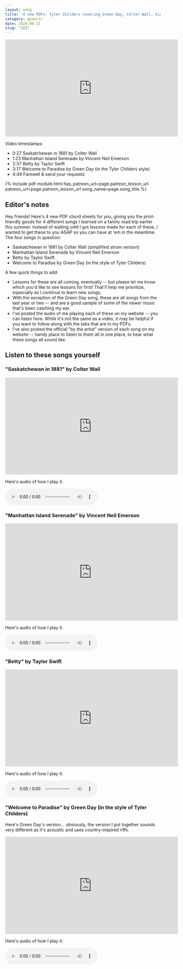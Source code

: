 ```yaml
---
layout: song
title: '4 new PDFs: Tyler Childers covering Green Day, Colter Wall, Vincent Neil Emerson, and Taylor Swift'
category: generic
date: 2020-08-21
slug: "323"
---
```


<!-- patreon_lesson_available: true
patreon_lesson_url: https://www.patreon.com/posts/40474671 -->

<!-- https://youtu.be/SyahJJ332uk -->

<!-- ## Video -->

<!-- Coming soon! -->

<iframe width="560" height="315" src="https://www.youtube.com/embed/6BBD4pNVNcA" frameborder="0" allow="accelerometer; autoplay; encrypted-media; gyroscope; picture-in-picture" allowfullscreen></iframe>

Video timestamps:

- 0:27 Saskatchewan in 1881 by Colter Wall
- 1:23 Manhattan Island Serenade by Vincent Neil Emerson
- 2:37 Betty by Taylor Swift
- 3:17 Welcome to Paradise by Green Day (in the Tyler Childers style)
- 4:49 Farewell & send your requests

<!--  -->
 
{% include pdf-module.html has_patreon_url=page.patreon_lesson_url patreon_url=page.patreon_lesson_url song_name=page.song_title %}

## Editor's notes

Hey friends! Here's 4 new PDF chord sheets for you, giving you the print-friendly goods for 4 different songs I learned on a family road trip earlier this summer. Instead of waiting until I got lessons made for each of these, I wanted to get these to you ASAP so you can have at 'em in the meantime. The four songs in question:

- Saskatchewan in 1881 by Colter Wall (simplified strum version)
- Manhattan Island Serenade by Vincent Neil Emerson
- Betty by Taylor Swift
- Welcome to Paradise by Green Day (in the style of Tyler Childers)

<!-- Here's a preview of all four PDFs. They're attached at the bottom of this post! -->

A few quick things to add:

- Lessons for these are all coming, eventually -- but please let me know which you'd like to see lessons for first! That'll help me prioritize, especially as I continue to learn new songs.
- With the exception of the Green Day song, these are all songs from the last year or two -- and are a good sample of some of the newer music that's been catching my ear.
- I've posted the audio of me playing each of these on my website -- you can listen here. While it's not the same as a video, it may be helpful if you want to follow along with the tabs that are in my PDFs.
- I've also posted the official "by the artist" version of each song on my website -- handy place to listen to them all in one place, to hear what these songs all sound like.

<!-- Thanks, and I hope you enjoy!
David -->

## Listen to these songs yourself

### "Saskatchewan in 1881" by Colter Wall

<iframe width="560" height="315" src="https://www.youtube.com/embed/E-GLE_zo2MY" frameborder="0" allow="accelerometer; autoplay; encrypted-media; gyroscope; picture-in-picture" allowfullscreen></iframe>

Here's audio of how I play it:

<audio controls>
  <source src="/audio/323_saskatchewan_playthrough.mp3" type="audio/mpeg">
Your browser does not support the audio element.
</audio>

### "Manhattan Island Serenade" by Vincent Neil Emerson

<iframe width="560" height="315" src="https://www.youtube.com/embed/aG4EcixbNL4" frameborder="0" allow="accelerometer; autoplay; encrypted-media; gyroscope; picture-in-picture" allowfullscreen></iframe>

Here's audio of how I play it:

<audio controls>
  <source src="/audio/323_mis_playthrough.mp3" type="audio/mpeg">
Your browser does not support the audio element.
</audio>

### "Betty" by Taylor Swift

<iframe width="560" height="315" src="https://www.youtube.com/embed/6TAPqXkZW_I" frameborder="0" allow="accelerometer; autoplay; encrypted-media; gyroscope; picture-in-picture" allowfullscreen></iframe>

Here's audio of how I play it:

<audio controls>
  <source src="/audio/323_betty_playthrough.mp3" type="audio/mpeg">
Your browser does not support the audio element.
</audio>

### "Welcome to Paradise" by Green Day (in the style of Tyler Childers)

Here's Green Day's version... obviously, the version I put together sounds very different as it's acoustic and uses country-inspired riffs.

<iframe width="560" height="315" src="https://www.youtube.com/embed/iOcrKFiB_ts" frameborder="0" allow="accelerometer; autoplay; encrypted-media; gyroscope; picture-in-picture" allowfullscreen></iframe>

Here's audio of how I play it:

<audio controls>
  <source src="/audio/323_wtparadise_playthrough.mp3" type="audio/mpeg">
Your browser does not support the audio element.
</audio>
